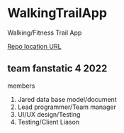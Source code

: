 # WalkingTrailApp
Walking/Fitness Trail App

[Repo location URL](https://github.com/GGC-SD/WalkingTrailApp.git)

## team fanstatic 4 2022
members
1. Jared data base model/document
2. Lead programmer/Team manager
3. UI/UX design/Testing
4. Testing/Client Liason
